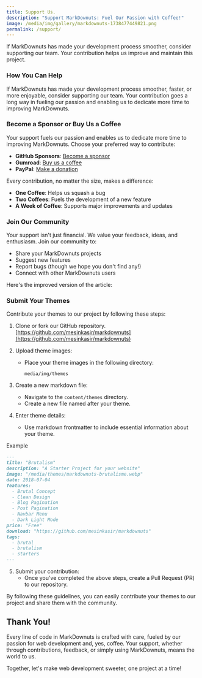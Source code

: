 ```yaml
---
title: Support Us.
description: "Support MarkDownuts: Fuel Our Passion with Coffee!"
image: /media/img/gallery/markdownuts-1738477449821.png
permalink: /support/
---
```

If MarkDownuts has made your development process smoother, consider supporting our team. Your contribution helps us improve and maintain this project.

### How You Can Help
If MarkDownuts has made your development process smoother, faster, or more enjoyable, consider supporting our team. Your contribution goes a long way in fueling our passion and enabling us to dedicate more time to improving MarkDownuts.


### Become a Sponsor or Buy Us a Coffee

Your support fuels our passion and enables us to dedicate more time to improving MarkDownuts. Choose your preferred way to contribute:

- **GitHub Sponsors**: [Become a sponsor](https://github.com/sponsors/mesinkasir)
- **Gumroad**: [Buy us a coffee](https://creativitaz.gumroad.com/coffee)
- **PayPal**: [Make a donation](https://www.paypal.com/cgi-bin/webscr?cmd=_s-xclick&hosted_button_id=JVZVXBC4N9DAN)

Every contribution, no matter the size, makes a difference:

- **One Coffee**: Helps us squash a bug
- **Two Coffees**: Fuels the development of a new feature
- **A Week of Coffee**: Supports major improvements and updates

### Join Our Community

Your support isn't just financial. We value your feedback, ideas, and enthusiasm. Join our community to:

- Share your MarkDownuts projects
- Suggest new features
- Report bugs (though we hope you don't find any!)
- Connect with other MarkDownuts users

Here's the improved version of the article:

### Submit Your Themes

Contribute your themes to our project by following these steps:

1. Clone or fork our GitHub repository. [https://github.com/mesinkasir/markdownuts](https://github.com/mesinkasir/markdownuts)

2. Upload theme images:
   - Place your theme images in the following directory:
     ```
     media/img/themes
     ```

3. Create a new markdown file:
   - Navigate to the `content/themes` directory.
   - Create a new file named after your theme.

4. Enter theme details:
   - Use markdown frontmatter to include essential information about your theme.

Example

```markdown
---
title: "Brutalism"
description: "A Starter Project for your website"
image: "/media/themes/markdownuts-brutalisme.webp"
date: 2018-07-04
features:
  - Brutal Concept
  - Clean Design
  - Blog Pagination
  - Post Pagination
  - Navbar Menu
  - Dark Light Mode
price: "Free"
download: "https://github.com/mesinkasir/markdownuts"
tags:
  - brutal
  - brutalism
  - starters
---
```

5. Submit your contribution:
   - Once you've completed the above steps, create a Pull Request (PR) to our repository.

By following these guidelines, you can easily contribute your themes to our project and share them with the community.

## Thank You!

Every line of code in MarkDownuts is crafted with care, fueled by our passion for web development and, yes, coffee. Your support, whether through contributions, feedback, or simply using MarkDownuts, means the world to us.

Together, let's make web development sweeter, one project at a time!

